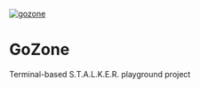 [![gozone](https://github.com/Isudin/gozone/actions/workflows/gozone.yaml/badge.svg)](https://github.com/Isudin/gozone/actions/workflows/gozone.yaml)
# GoZone
Terminal-based S.T.A.L.K.E.R. playground project
